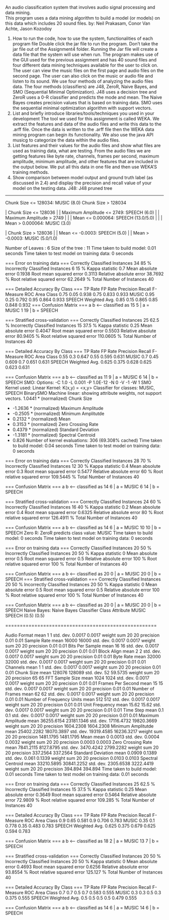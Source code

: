 An  audio  classification  system  that  involves  audio  signal processing  and  data mining.  
This program uses a  data  mining algorithm to build a model (or models) on this data which includes 20 sound files. 
by: Neil Prakasam, Conor Van Achte, Jason Kozodoy 



1. How to run the code, how to use the system, functionalities of each program file
Double click the jar file to run the program. Don’t take the jar file out of the Assignment4
folder. Running the Jar file will create a data file that the system will use when run. The
program makes use of the GUI used for the previous assignment and has 40 sound files and
four different data mining techniques available for the user to click on. The user can view the
music files on the first page and audio files on the second page. The user can also click on
the music or audio file and listen to its sound. We use four methods of analyzing the audio
files data. The four methods (classifiers) are J48, ZeroR, Naive Bayes, and SMO
(Sequential Minimal Optimization). J48 uses a decision tree and ZeroR uses a 0-R classifier
and predicts the mode and mean. The Naive Bayes creates precision values that is based
on training data. SMO uses the sequential minimal optimization algorithm with support
vectors.
2. List and briefly introduce libraries/tools/techniques you used in your development
The tool we used for this assignment is called WEKA. We extract the features and data of
the audio files and write this data to the .arff file. Once the data is written to the .arff file then
the WEKA data mining program can begin its functionality. We also use the java API musicg
to categorize the data within the audio files.
3. List features and their values for the audio files and show what files are used as
training data, what are testing.
From the audio files we are getting features like byte rate, channels, frames per second,
maximum amplitude, minimum amplitude, and other features that are included in the output
below. We put all this data in one file and then use WEKA’S training methods.
4. Show comparison between model output and ground truth label (as discussed in
2.4) and display the precision and recall value of your model on the testing data.
J48:
J48 pruned tree
------------------
Chunk Size <= 128034: MUSIC (8.0)
Chunk Size > 128034

| Chunk Size <= 128036
| | Maximum Amplitude <= 2749: SPEECH (6.0)
| | Maximum Amplitude > 2749
| | | Mean <= 0.000064: SPEECH (13.0/5.0)
| | | Mean > 0.000064: MUSIC (3.0)

| Chunk Size > 128036
| | Mean <= -0.0003: SPEECH (5.0)
| | Mean > -0.0003: MUSIC (5.0/1.0)

Number of Leaves :  6
Size of the tree : 11
Time taken to build model: 0.01 seconds
Time taken to test model on training data: 0 seconds

=== Error on training data ===
Correctly Classified Instances 34 85 %
Incorrectly Classified Instances 6 15 %
Kappa statistic 0.7
Mean absolute error 0.1938
Root mean squared error 0.3113
Relative absolute error 38.7692 %
Root relative squared error 62.2649 %
Total Number of Instances 40 

=== Detailed Accuracy By Class ===
TP Rate FP Rate Precision Recall F-Measure ROC Area Class
0.75 0.05 0.938 0.75 0.833 0.933 MUSIC
0.95 0.25 0.792 0.95 0.864 0.933 SPEECH
Weighted Avg. 0.85 0.15 0.865 0.85 0.848 0.932
=== Confusion Matrix ===
a b <-- classified as
15 5 | a = MUSIC
1 19 | b = SPEECH

=== Stratified cross-validation ===
Correctly Classified Instances 25 62.5 %
Incorrectly Classified Instances 15 37.5 %
Kappa statistic 0.25
Mean absolute error 0.4047
Root mean squared error 0.5503
Relative absolute error 80.9405 %
Root relative squared error 110.0605 %
Total Number of Instances 40 

=== Detailed Accuracy By Class ===
TP Rate FP Rate Precision Recall F-Measure ROC Area Class
0.55 0.3 0.647 0.55 0.595 0.631 MUSIC
0.7 0.45 0.609 0.7 0.651 0.631 SPEECH
Weighted Avg. 0.625 0.375 0.628 0.625 0.623 0.631

=== Confusion Matrix ===
a b <-- classified as
11 9 | a = MUSIC
6 14 | b = SPEECH
SMO:
Options: -C 1.0 -L 0.001 -P 1.0E-12 -N 0 -V -1 -W 1
SMO
Kernel used:
Linear Kernel: K(x,y) = <x,y>
Classifier for classes: MUSIC, SPEECH
BinarySMO
Machine linear: showing attribute weights, not support vectors.
1.0441 * (normalized) Chunk Size
+ -1.2636 * (normalized) Maximum Amplitude
+ -0.2505 * (normalized) Minimum Amplitutde
+ 0.2132 * (normalized) Mean
+ 0.3153 * (normalized) Zero Crossing Rate
+ 0.4379 * (normalized) Standard Deviation
+ -1.3181 * (normalized) Spectral Centroid
+ 0.826
Number of kernel evaluations: 306 (69.308% cached)
Time taken to build model: 0.04 seconds
Time taken to test model on training data: 0 seconds

=== Error on training data ===
Correctly Classified Instances 28 70 %
Incorrectly Classified Instances 12 30 %
Kappa statistic 0.4
Mean absolute error 0.3
Root mean squared error 0.5477
Relative absolute error 60 %
Root relative squared error 109.5445 %
Total Number of Instances 40 

=== Confusion Matrix ===
a b <-- classified as
14 6 | a = MUSIC
6 14 | b = SPEECH

=== Stratified cross-validation ===
Correctly Classified Instances 24 60 %
Incorrectly Classified Instances 16 40 %
Kappa statistic 0.2
Mean absolute error 0.4
Root mean squared error 0.6325
Relative absolute error 80 %
Root relative squared error 126.4911 %
Total Number of Instances 40 

=== Confusion Matrix ===
a b <-- classified as
14 6 | a = MUSIC
10 10 | b = SPEECH
Zero R:
ZeroR predicts class value: MUSIC
Time taken to build model: 0 seconds
Time taken to test model on training data: 0 seconds

=== Error on training data ===
Correctly Classified Instances 20 50 %
Incorrectly Classified Instances 20 50 %
Kappa statistic 0 
Mean absolute error 0.5
Root mean squared error 0.5
Relative absolute error 100 %
Root relative squared error 100 %
Total Number of Instances 40 

=== Confusion Matrix ===
a b <-- classified as
20 0 | a = MUSIC
20 0 | b = SPEECH
=== Stratified cross-validation ===
Correctly Classified Instances 20 50 %
Incorrectly Classified Instances 20 50 %
Kappa statistic 0 
Mean absolute error 0.5
Root mean squared error 0.5
Relative absolute error 100 %
Root relative squared error 100 %
Total Number of Instances 40 

=== Confusion Matrix ===
a b <-- classified as
20 0 | a = MUSIC
20 0 | b = SPEECH
Naive Bayes:
Naive Bayes Classifier
Class
Attribute MUSIC SPEECH
(0.5) (0.5)

====================================================

Audio Format
mean 1 1
std. dev. 0.0017 0.0017
weight sum 20 20
precision 0.01 0.01
Sample Rate
mean 16000 16000
std. dev. 0.0017 0.0017
weight sum 20 20
precision 0.01 0.01
Bits Per Sample
mean 16 16
std. dev. 0.0017 0.0017
weight sum 20 20
precision 0.01 0.01
Block Align
mean 2 2
std. dev. 0.0017 0.0017
weight sum 20 20
precision 0.01 0.01
Byte Rate
mean 32000 32000
std. dev. 0.0017 0.0017
weight sum 20 20
precision 0.01 0.01
Channels
mean 1 1
std. dev. 0.0017 0.0017
weight sum 20 20
precision 0.01 0.01
Chunk Size
mean 128076 128089
std. dev. 52 59.5735
weight sum 20 20
precision 65 65
FFT Sample Size
mean 1024 1024
std. dev. 0.0017 0.0017
weight sum 20 20
precision 0.01 0.01
Frames Per Second
mean 15 15
std. dev. 0.0017 0.0017
weight sum 20 20
precision 0.01 0.01
Number of Frames
mean 62 62
std. dev. 0.0017 0.0017
weight sum 20 20
precision 0.01 0.01
Number of Frequency Units
mean 512 512
std. dev. 0.0017 0.0017
weight sum 20 20
precision 0.01 0.01
Unit Frequency
mean 15.62 15.62
std. dev. 0.0017 0.0017
weight sum 20 20
precision 0.01 0.01
Time Step
mean 0.1 0.1
std. dev. 0.0017 0.0017
weight sum 20 20
precision 0.01 0.01
Maximum Amplitude
mean 36255.6154 23181.1346
std. dev. 17116.4732 19820.3669
weight sum 20 20
precision 1604.2308 1604.2308
Minimum Amplitutde
mean 25402.2282 18070.3897
std. dev. 19319.4585 16236.3217
weight sum 20 20
precision 1481.1795 1481.1795
Mean
mean 0 0.0013
std. dev. 0.0004 0.0032
weight sum 20 20
precision 0.0003 0.0003
Zero Crossing Rate
mean 7841.2115 8127.8795
std. dev. 3470.4242 2799.2282
weight sum 20 20
precision 337.2564 337.2564
Standard Deviation
mean 0.0909 0.1389
std. dev. 0.061 0.1339
weight sum 20 20
precision 0.0103 0.0103
Spectral Centroid
mean 33210.5895 30841.2252
std. dev. 2305.6538 3222.4419
weight sum 20 20
precision 394.894 394.894
Time taken to build model: 0.01 seconds
Time taken to test model on training data: 0.01 seconds

=== Error on training data ===
Correctly Classified Instances 25 62.5 %
Incorrectly Classified Instances 15 37.5 %
Kappa statistic 0.25
Mean absolute error 0.3649
Root mean squared error 0.5464
Relative absolute error 72.9809 %
Root relative squared error 109.285 %
Total Number of Instances 40 

=== Detailed Accuracy By Class ===
TP Rate FP Rate Precision Recall F-Measure ROC Area Class
0.9 0.65 0.581 0.9 0.706 0.783 MUSIC
0.35 0.1 0.778 0.35 0.483 0.783 SPEECH
Weighted Avg. 0.625 0.375 0.679 0.625 0.594 0.783

=== Confusion Matrix ===
a b <-- classified as
18 2 | a = MUSIC
13 7 | b = SPEECH

=== Stratified cross-validation ===
Correctly Classified Instances 20 50 %
Incorrectly Classified Instances 20 50 %
Kappa statistic 0 
Mean absolute error 0.4693
Root mean squared error 0.6256
Relative absolute error 93.8554 %
Root relative squared error 125.127 %
Total Number of Instances 40 

=== Detailed Accuracy By Class ===
TP Rate FP Rate Precision Recall F-Measure ROC Area Class
0.7 0.7 0.5 0.7 0.583 0.555 MUSIC
0.3 0.3 0.5 0.3 0.375 0.555 SPEECH
Weighted Avg. 0.5 0.5 0.5 0.5 0.479 0.555

=== Confusion Matrix ===
a b <-- classified as
14 6 | a = MUSIC
14 6 | b = SPEECH
